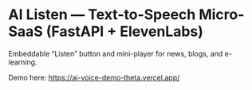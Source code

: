 # AI Listen — Text-to-Speech Micro-SaaS (FastAPI + ElevenLabs)

Embeddable “Listen” button and mini-player for news, blogs, and e-learning.

Demo here: https://ai-voice-demo-theta.vercel.app/
